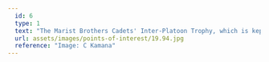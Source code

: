 ```yaml
---
  id: 6
  type: 1
  text: "The Marist Brothers Cadets' Inter-Platoon Trophy, which is kept, along with hundreds of other awards and trophies, in the specially designed cabinet in Habits (under Memory Mpharu’s watchful eye). Though the Cadets have long been disbanded and this trophy therefore no longer awarded, many of the other trophies are still used today to mark significant achievements by members of the College, particularly in sports and academics."
  url: assets/images/points-of-interest/19.94.jpg
  reference: "Image: C Kamana"
---
```

